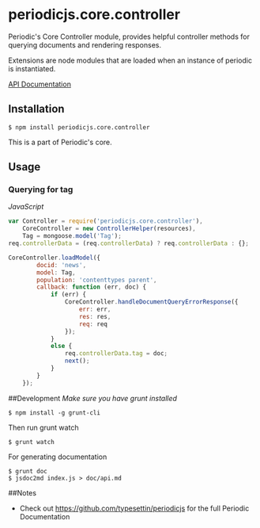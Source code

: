 # periodicjs.core.controller

Periodic's Core Controller module, provides helpful controller methods for querying documents and rendering responses.

Extensions are node modules that are loaded when an instance of periodic is instantiated.

 [API Documentation](https://github.com/typesettin/periodicjs.core.controller/blob/master/doc/api.md)

## Installation

```
$ npm install periodicjs.core.controller
```

This is a part of Periodic's core.

## Usage

### Querying for tag
*JavaScript*
```javascript
var Controller = require('periodicjs.core.controller'),
	CoreController = new ControllerHelper(resources),
	Tag = mongoose.model('Tag');
req.controllerData = (req.controllerData) ? req.controllerData : {};

CoreController.loadModel({
		docid: 'news',
		model: Tag,
		population: 'contenttypes parent',
		callback: function (err, doc) {
			if (err) {
				CoreController.handleDocumentQueryErrorResponse({
					err: err,
					res: res,
					req: req
				});
			}
			else {
				req.controllerData.tag = doc;
				next();
			}
		}
	});
```

##Development
*Make sure you have grunt installed*
```
$ npm install -g grunt-cli
```

Then run grunt watch
```
$ grunt watch
```

For generating documentation
```
$ grunt doc
$ jsdoc2md index.js > doc/api.md
```
##Notes
* Check out https://github.com/typesettin/periodicjs for the full Periodic Documentation